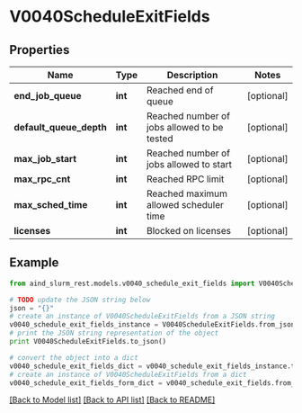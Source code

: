 # V0040ScheduleExitFields


## Properties

Name | Type | Description | Notes
------------ | ------------- | ------------- | -------------
**end_job_queue** | **int** | Reached end of queue | [optional] 
**default_queue_depth** | **int** | Reached number of jobs allowed to be tested | [optional] 
**max_job_start** | **int** | Reached number of jobs allowed to start | [optional] 
**max_rpc_cnt** | **int** | Reached RPC limit | [optional] 
**max_sched_time** | **int** | Reached maximum allowed scheduler time | [optional] 
**licenses** | **int** | Blocked on licenses | [optional] 

## Example

```python
from aind_slurm_rest.models.v0040_schedule_exit_fields import V0040ScheduleExitFields

# TODO update the JSON string below
json = "{}"
# create an instance of V0040ScheduleExitFields from a JSON string
v0040_schedule_exit_fields_instance = V0040ScheduleExitFields.from_json(json)
# print the JSON string representation of the object
print V0040ScheduleExitFields.to_json()

# convert the object into a dict
v0040_schedule_exit_fields_dict = v0040_schedule_exit_fields_instance.to_dict()
# create an instance of V0040ScheduleExitFields from a dict
v0040_schedule_exit_fields_form_dict = v0040_schedule_exit_fields.from_dict(v0040_schedule_exit_fields_dict)
```
[[Back to Model list]](../README.md#documentation-for-models) [[Back to API list]](../README.md#documentation-for-api-endpoints) [[Back to README]](../README.md)


